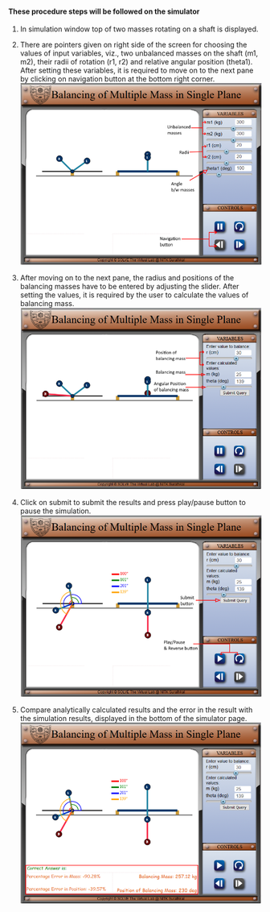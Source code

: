 #### These procedure steps will be followed on the simulator


1. In simulation window top of two masses rotating on a shaft is displayed.<br>
2. There are pointers given on right side of the screen for choosing the values of input variables, viz., two unbalanced masses on the shaft (m1, m2), their radii of rotation (r1, r2) and relative angular position (theta1). After setting these variables, it is required to move on to the next pane by clicking on navigation button at the bottom right corner.<br>
![alt text](images/singleExp1.png)<br>

3. After moving on to the next pane, the radius and positions of the balancing masses have to be entered by adjusting the slider. After setting the values, it is required by the user to calculate the values of balancing mass.<br>
![alt text](images/singleExp2.png)<br>

4. Click on submit to submit the results and press play/pause button to pause the simulation.<br>
![alt text](images/singleExp3.png)<br>

5. Compare analytically calculated results and the error in the result with the simulation results, displayed in the bottom of the simulator page.<br>
![alt text](images/singleExp4.png)<br>
